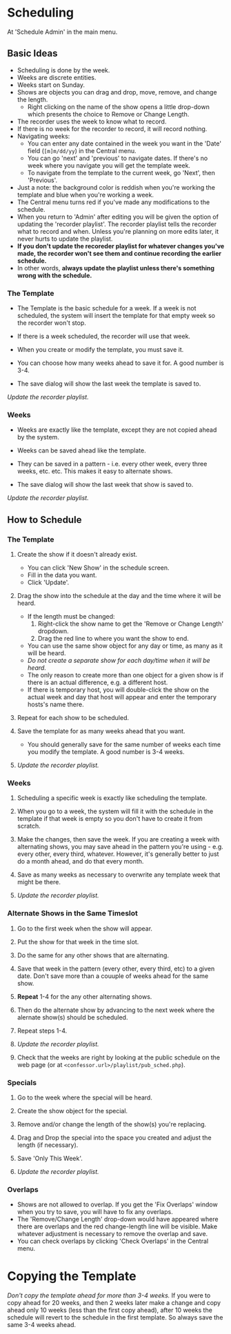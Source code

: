 <!--
---
	title: Scheduling
	author: Otis Maclay  <maclay@gmail.com>
	date: Fri Jun 23 12:15:00 PM CDT 2023
---
-->
<!-- Create formatted output with one of these commands:
	pandoc --toc --standalone --self-contained -f markdown -t html -o scheduling.html scheduling.md
	pandoc --toc --standalone --self-contained -f markdown -t latex -o scheduling.pdf scheduling.md
-->

# Scheduling #
At 'Schedule Admin' in the main menu.

## Basic Ideas ##

- Scheduling is done by the week.
- Weeks are discrete entities.
- Weeks start on Sunday.
- Shows are objects you can drag and drop, move, remove, and change the length.
	- Right clicking on the name of the show opens a little drop-down which presents the choice to Remove or Change Length.
- The recorder uses the week to know what to record.
- If there is no week for the recorder to record, it will record nothing.
- Navigating weeks:
	- You can enter any date contained in the week you want in the 'Date' field (`[m]m/dd/yy`) in the Central menu.
	- You can go 'next' and 'previous' to navigate dates. If there's no week where you navigate you will get the template week.
	- To navigate from the template to the current week, go 'Next', then 'Previous'.
- Just a note: the background color is reddish when you're working the template and blue when you're working a week.
- The Central menu turns red if you've made any modifications to the schedule.
- When you return to 'Admin' after editing you will be given the option of updating the 'recorder playlist'. The recorder playlist tells the recorder what to record and when. Unless you're planning on more edits later, it never hurts to update the playlist. 
- **If you don't update the recoreder playlist for whatever changes you've made, the recorder won't see them and continue recording the earlier schedule.**
- In other words, **always update the playlist unless there's something wrong with the schedule.**

### The Template ###

- The Template is the basic schedule for a week. If a week is not scheduled, the system
will insert the template for that empty week so the recorder won't stop.
- If there is a week scheduled, the recorder will use that week.

- When you create or modify the template, you must save it.

- You can choose how many weeks ahead to save it for. A good number is 3-4.

- The save dialog will show the last week the template is saved to.

*Update the recorder playlist.*

### Weeks ###

- Weeks are exactly like the template, except they are not copied ahead by the system.

- Weeks can be saved ahead like the template.

- They can be saved in a pattern - i.e. every other week, every three weeks, etc. etc. This makes it easy to 
alternate shows.

- The save dialog will show the last week that show is saved to.

*Update the recorder playlist.*

## How to Schedule ##

### The Template ###

1.	Create the show if it doesn't already exist.
	- You can click 'New Show' in the schedule screen.
	- Fill in the data you want.
	- Click 'Update'.  <br>
  

1.	Drag the show into the schedule at the day and the time where it will be heard.
	- If the length must be changed:
		1.	Right-click the show name to get the 'Remove or Change Length' dropdown.
		2.	Drag the red line to where you want the show to end.
	- You can use the same show object for any day or time, as many as it will be heard.
	- *Do not create a separate show for each day/time when it will be heard.*
	- The only reason to create more than one object for a given show is if there is an actual difference, e.g. a different host.
    - If there is temporary host, you will double-click the show on the actual week and day that host will appear and enter the temporary hosts's name there.  

3.	Repeat for each show to be scheduled.  

4.	Save the template for as many weeks ahead that you want.
	- You should generally save for the same number of weeks each time you modify the template. A good number is 3-4 weeks.

5.  *Update the recorder playlist.*

### Weeks ###

1.	Scheduling a specific week is exactly like scheduling the template.

2.	When you go to a week, the system will fill it with the schedule in the template if that week is empty so you don't have to create it from scratch.

3.	Make the changes, then save the week. If you are creating a week with alternating shows, you may save ahead in the pattern you're using - e.g. every other, every third, whatever. However, it's generally better to just do a month ahead, and do that every month.

4.	Save as many weeks as necessary to overwrite any template week that might be there.

5.  *Update the recorder playlist.*



### Alternate Shows in the Same Timeslot ###

1.	Go to the first week when the show will appear.

2.	Put the show for that week in the time slot.

3.	Do the same for any other shows that are alternating.

4.	Save that week in the pattern (every other, every third, etc) to a given date. Don't save more than a couuple of weeks ahead for the same show.

5.	**Repeat** 1-4 for the any other alternating shows.

6.  Then do the alternate show by advancing to the next week where the alernate show(s) should be scheduled.

7.  Repeat steps 1-4.

8.  *Update the recorder playlist.*

9.	Check that the weeks are right by looking at the public schedule on the web page (or at `<confessor.url>/playlist/pub_sched.php`).

### Specials ###

1.	Go to the week where the special will be heard.

1.	Create the show object for the special.

2.  Remove and/or change the length of the show(s) you're replacing.

3.	Drag and Drop the special into the space you created and adjust the length (if necessary).

4.	Save 'Only This Week'.

5.  *Update the recorder playlist.*

### Overlaps ###
- Shows are not allowed to overlap. If you get the 'Fix Overlaps' window when you try to save, you will have to fix any overlaps.
- The 'Remove/Change Length' drop-down would have appeared where there are overlaps and the red change-length line will be visible. Make whatever adjustment is necessary to remove the overlap and save.
- You can check overlaps by clicking 'Check Overlaps' in the Central menu.


# Copying the Template #

*Don't copy the template ahead for more than 3-4 weeks.*
If you were to copy ahead for 20 weeks, and then 2  weeks later make a change and copy ahead only 10
weeks (less than the first copy ahead), after 10 weeks the schedule will
revert to the schedule in the first template.
So always save the same 3-4 weeks ahead.
